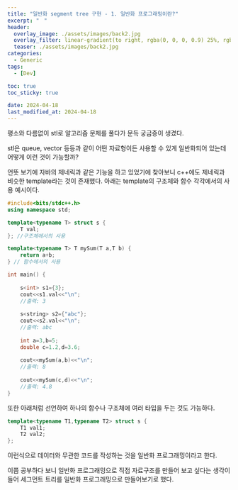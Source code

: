 ```yaml
---
title: "일반화 segment tree 구현 - 1. 일반화 프로그래밍이란?"
excerpt: "ㅤ"
header:
  overlay_image: ./assets/images/back2.jpg
  overlay_filter: linear-gradient(to right, rgba(0, 0, 0, 0.9) 25%, rgba(0, 0, 0, 0))
  teaser: ./assets/images/back2.jpg
categories:
  - Generic
tags:
  - [Dev]

toc: true
toc_sticky: true

date: 2024-04-18
last_modified_at: 2024-04-18
---
```


평소와 다름없이 stl로 알고리즘 문제를 풀다가 문득 궁금증이 생겼다.

stl은 queue<int>, vector<string> 등등과 같이 어떤 자료형이든 사용할 수 있게 일반화되어 있는데 어떻게 이런 것이 가능할까?

언뜻 보기에 자바의 제네릭과 같은 기능을 하고 있었기에 찾아보니 c++에도 제네릭과 비슷한 template라는 것이 존재했다.
아래는 template의 구조체와 함수 각각에서의 사용 예시이다.

```cpp
#include<bits/stdc++.h>
using namespace std;

template<typename T> struct s {
	T val;
}; //구조체에서의 사용

template<typename T> T mySum(T a,T b) {
	return a+b;
} // 함수에서의 사용

int main() {
	
	s<int> s1={3};
	cout<<s1.val<<"\n";
	//출력: 3  
	
	s<string> s2={"abc"};
	cout<<s2.val<<"\n";
	//출력: abc  
	
	int a=3,b=5;
	double c=1.2,d=3.6;
	
	cout<<mySum(a,b)<<"\n";
	//출력: 8
	
	cout<<mySum(c,d)<<"\n";
	//출력: 4.8  
}
```

또한 아래처럼 선언하여 하나의 함수나 구조체에 여러 타입을 두는 것도 가능하다.

```cpp
template<typename T1,typename T2> struct s {
	T1 val1;
	T2 val2;
};
```
이런식으로 데이터와 무관한 코드를 작성하는 것을 일반화 프로그래밍이라고 한다.

이쯤 공부하다 보니 일반화 프로그래밍으로 직접 자료구조를 만들어 보고 싶다는 생각이 들어 세그먼트 트리를 일반화 프로그래밍으로 만들어보기로 했다.